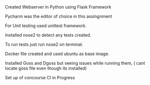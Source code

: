 Created Webserver in Python using Flask Framework

Pycharm was the editor of choice in this assingnment

For Unit testing used   unittest framework.

Installed nose2 to detect any tests created.

To run tests just run nose2 on terminal.

Docker file created and used ubuntu as base image.

Installed Goss and Dgoss but seeing issues while running them, ( cant locate goss file even though its installed)

Set up of concourse CI in Progress
